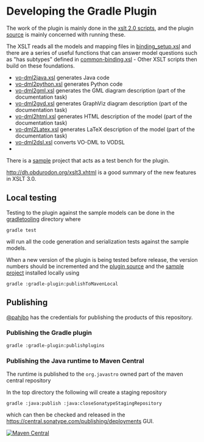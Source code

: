 Developing the Gradle Plugin
============================

The work of the plugin is mainly done in the [xslt 2.0 scripts](./xslt), and the plugin 
[source](./gradletooling/gradle-plugin/src/main/kotlin/net/ivoa/vodml/gradle/plugin) is 
mainly concerned with running these.

The XSLT reads all the models and mapping files in [binding_setup.xsl](./xslt/binding_setup.xsl) and there are a series 
of useful functions that can answer model questions such as "has subtypes" defined in [common-binding.xsl](./xslt/common-binding.xsl) - Other XSLT scripts then build on these foundations.

* [vo-dml2java.xsl](./xslt/vo-dml2java.xsl) generates Java code 
* [vo-dml2python.xsl](./xslt/vo-dml2python.xsl) generates Python code
* [vo-dml2gml.xsl](./xslt/vo-dml2gml.xsl) generates the GML diagram description (part of the documentation task)
* [vo-dml2gvd.xsl](./xslt/vo-dml2gvd.xsl) generates GraphViz diagram description (part of the documentation task)
* [vo-dml2html.xsl](./xslt/vo-dml2html.xsl) generates HTML description of the model (part of the documentation task)
* [vo-dml2Latex.xsl](./xslt/vo-dml2Latex.xsl) generates LaTeX description of the model (part of the documentation task)
* [vo-dml2dsl.xsl](./xslt/vo-dml2dsl.xsl) converts VO-DML to VODSL
* 
There is a [sample](./gradletooling/sample) project that acts as a test bench for the plugin.

http://dh.obdurodon.org/xslt3.xhtml is a good summary of the new features in XSLT 3.0.

## Local testing

Testing to the plugin against the sample models can be done in the [gradletooling](./gradletooling) directory where

```shell
gradle test
```
will run all the code generation and serialization tests against the sample models.

When a new version of the plugin is being tested before release, the version numbers should be incremented and the [plugin source](./gradletooling/gradle-plugin/build.gradle.kts) and the [sample project](./gradletooling/sample/build.gradle.kts)
installed locally using

```shell
gradle :gradle-plugin:publishToMavenLocal
```

## Publishing

[@pahjbo](https://github.com/pahjbo) has the credentials for publishing the products of this repository.

### Publishing the Gradle plugin

```shell
gradle :gradle-plugin:publishplugins
```

### Publishing the Java runtime to Maven Central

The runtime is published to the `org.javastro` owned part of the maven central repository

In the top directory the following will create a staging repository

```shell
gradle :java:publish :java:closeSonatypeStagingRepository
```

which can then be checked and released in the https://central.sonatype.com/publishing/deployments GUI.

[![Maven Central](https://img.shields.io/maven-central/v/org.javastro.ivoa.vo-dml/vodml-runtime.svg?label=VODML%20Runtime)](https://search.maven.org/search?q=g:%22org.javastro.ivoa.vo-dml%22%20AND%20a:%22vodml-runtime%22)